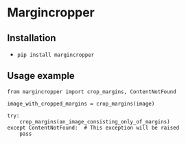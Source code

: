 # Margincropper

## Installation

* `pip install margincropper`

## Usage example

    from margincropper import crop_margins, ContentNotFound

    image_with_cropped_margins = crop_margins(image)

    try:
        crop_margins(an_image_consisting_only_of_margins)
    except ContentNotFound:  # This exception will be raised
        pass

